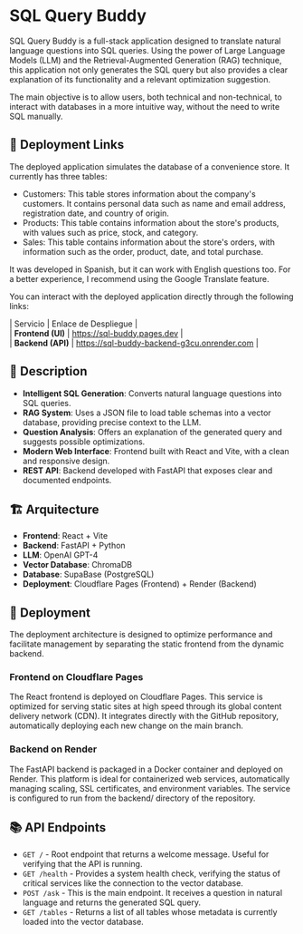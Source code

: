 # SQL Query Buddy

SQL Query Buddy is a full-stack application designed to translate natural language questions into SQL queries. Using the power of Large Language Models (LLM) and the Retrieval-Augmented Generation (RAG) technique, this application not only generates the SQL query but also provides a clear explanation of its functionality and a relevant optimization suggestion.

The main objective is to allow users, both technical and non-technical, to interact with databases in a more intuitive way, without the need to write SQL manually.

## 🔗 Deployment Links

The deployed application simulates the database of a convenience store. It currently has three tables:
- Customers: This table stores information about the company's customers. It contains personal data such as name and email address, registration date, and country of origin.
- Products: This table contains information about the store's products, with values ​​such as price, stock, and category.
- Sales: This table contains information about the store's orders, with information such as the order, product, date, and total purchase.

It was developed in Spanish, but it can work with English questions too. For a better experience, I recommend using the Google Translate feature.

You can interact with the deployed application directly through the following links:

| Servicio          | Enlace de Despliegue                          |  
| **Frontend (UI)** | https://sql-buddy.pages.dev                   |  
| **Backend (API)** | https://sql-buddy-backend-g3cu.onrender.com   |  

## 📝 Description

- **Intelligent SQL Generation**: Converts natural language questions into SQL queries.
- **RAG System**: Uses a JSON file to load table schemas into a vector database, providing precise context to the LLM.
- **Question Analysis**: Offers an explanation of the generated query and suggests possible optimizations.
- **Modern Web Interface**: Frontend built with React and Vite, with a clean and responsive design.
- **REST API**: Backend developed with FastAPI that exposes clear and documented endpoints.

## 🏗️ Arquitecture

- **Frontend**: React + Vite
- **Backend**: FastAPI + Python
- **LLM**: OpenAI GPT-4
- **Vector Database**: ChromaDB
- **Database**: SupaBase (PostgreSQL)
- **Deployment**: Cloudflare Pages (Frontend) + Render (Backend)

## 🚀 Deployment

The deployment architecture is designed to optimize performance and facilitate management by separating the static frontend from the dynamic backend.

### Frontend on Cloudflare Pages
The React frontend is deployed on Cloudflare Pages. This service is optimized for serving static sites at high speed through its global content delivery network (CDN). It integrates directly with the GitHub repository, automatically deploying each new change on the main branch.

### Backend on Render
The FastAPI backend is packaged in a Docker container and deployed on Render. This platform is ideal for containerized web services, automatically managing scaling, SSL certificates, and environment variables. The service is configured to run from the backend/ directory of the repository.

## 📚 API Endpoints

- `GET /` - Root endpoint that returns a welcome message. Useful for verifying that the API is running.
- `GET /health` - Provides a system health check, verifying the status of critical services like the connection to the vector database.
- `POST /ask` - This is the main endpoint. It receives a question in natural language and returns the generated SQL query.
- `GET /tables` - Returns a list of all tables whose metadata is currently loaded into the vector database.
